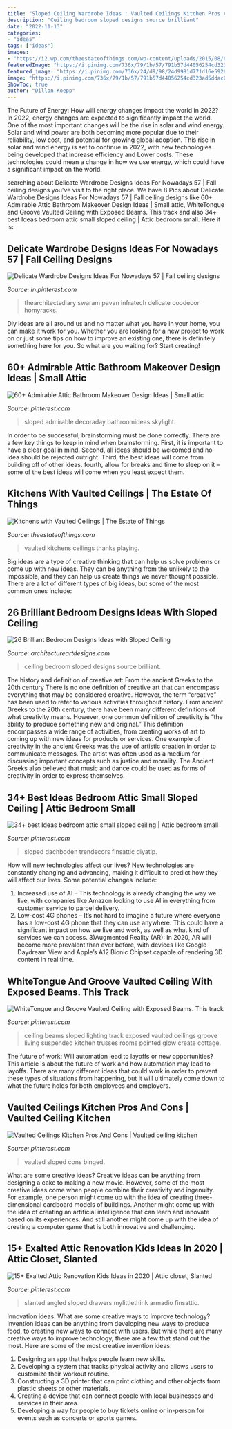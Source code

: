 ```yaml
---
title: "Sloped Ceiling Wardrobe Ideas : Vaulted Ceilings Kitchen Pros And Cons"
description: "Ceiling bedroom sloped designs source brilliant"
date: "2022-11-13"
categories:
- "ideas"
tags: ["ideas"]
images:
- "https://i2.wp.com/theestateofthings.com/wp-content/uploads/2015/08/68d019390e752ad83eb4e416f914b92e.jpg?resize=550%2C733"
featuredImage: "https://i.pinimg.com/736x/79/1b/57/791b57d44056254cd323ad5ddac082ec.jpg"
featured_image: "https://i.pinimg.com/736x/24/d9/98/24d9981d771d16e592694498b9204b5e.jpg"
image: "https://i.pinimg.com/736x/79/1b/57/791b57d44056254cd323ad5ddac082ec.jpg"
ShowToc: true
author: "Dillon Koepp"
---
```



The Future of Energy: How will energy changes impact the world in 2022?
In 2022, energy changes are expected to significantly impact the world. One of the most important changes will be the rise in solar and wind energy. Solar and wind power are both becoming more popular due to their reliability, low cost, and potential for growing global adoption. This rise in solar and wind energy is set to continue in 2022, with new technologies being developed that increase efficiency and Lower costs. These technologies could mean a change in how we use energy, which could have a significant impact on the world.

	

		
searching about Delicate Wardrobe Designs Ideas For Nowadays 57 | Fall ceiling designs you've visit to the right place. We have 8 Pics about Delicate Wardrobe Designs Ideas For Nowadays 57 | Fall ceiling designs like 60+ Admirable Attic Bathroom Makeover Design Ideas | Small attic, WhiteTongue and Groove Vaulted Ceiling with Exposed Beams. This track and also 34+ best Ideas bedroom attic small sloped ceiling | Attic bedroom small. Here it is:
		
    
## Delicate Wardrobe Designs Ideas For Nowadays 57 | Fall Ceiling Designs

<img loading=lazy src="https://i.pinimg.com/736x/5e/4e/70/5e4e708b0a03b793c0418237ac7b9921.jpg" onerror="this.onerror=null;this.src='https://tse1.mm.bing.net/th?id=OIP.JWMHQPnoUuQBQRxCv02pMwHaJ3&amp;pid=15.1';" alt="Delicate Wardrobe Designs Ideas For Nowadays 57 | Fall ceiling designs">

_Source: in.pinterest.com_

>thearchitectsdiary swaram pavan infratech delicate coodecor homyracks. 

	

Diy ideas are all around us and no matter what you have in your home, you can make it work for you. Whether you are looking for a new project to work on or just some tips on how to improve an existing one, there is definitely something here for you. So what are you waiting for? Start creating!

    
## 60+ Admirable Attic Bathroom Makeover Design Ideas | Small Attic

<img loading=lazy src="https://i.pinimg.com/736x/7b/42/ff/7b42ff77b7557837a484588aa4ea01e7.jpg" onerror="this.onerror=null;this.src='https://tse3.mm.bing.net/th?id=OIP.TBDAT37FS5QCud2BCxCSQQHaMW&amp;pid=15.1';" alt="60+ Admirable Attic Bathroom Makeover Design Ideas | Small attic">

_Source: pinterest.com_

>sloped admirable decoraday bathroomideas skylight. 

	

In order to be successful, brainstorming must be done correctly. There are a few key things to keep in mind when brainstorming. First, it is important to have a clear goal in mind. Second, all ideas should be welcomed and no idea should be rejected outright. Third, the best ideas will come from building off of other ideas. fourth, allow for breaks and time to sleep on it – some of the best ideas will come when you least expect them.

    
## Kitchens With Vaulted Ceilings | The Estate Of Things

<img loading=lazy src="https://i2.wp.com/theestateofthings.com/wp-content/uploads/2015/08/68d019390e752ad83eb4e416f914b92e.jpg?resize=550%2C733" onerror="this.onerror=null;this.src='https://tse4.mm.bing.net/th?id=OIP.yxf3ZcIFiTb0HTLLEh57sAHaJ3&amp;pid=15.1';" alt="Kitchens with Vaulted Ceilings | The Estate of Things">

_Source: theestateofthings.com_

>vaulted kitchens ceilings thanks playing. 

	

Big ideas are a type of creative thinking that can help us solve problems or come up with new ideas. They can be anything from the unlikely to the impossible, and they can help us create things we never thought possible. There are a lot of different types of big ideas, but some of the most common ones include: 

    
## 26 Brilliant Bedroom Designs Ideas With Sloped Ceiling

<img loading=lazy src="https://www.architectureartdesigns.com/wp-content/uploads/2013/11/2624.jpg" onerror="this.onerror=null;this.src='https://tse1.mm.bing.net/th?id=OIP.q60LoBWqvnzLYyLmxvB87AAAAA&amp;pid=15.1';" alt="26 Brilliant Bedroom Designs Ideas with Sloped Ceiling">

_Source: architectureartdesigns.com_

>ceiling bedroom sloped designs source brilliant. 

	

The history and definition of creative art: From the ancient Greeks to the 20th century
There is no one definition of creative art that can encompass everything that may be considered creative. However, the term “creative” has been used to refer to various activities throughout history. From ancient Greeks to the 20th century, there have been many different definitions of what creativity means. However, one common definition of creativity is “the ability to produce something new and original.” This definition encompasses a wide range of activities, from creating works of art to coming up with new ideas for products or services.
One example of creativity in the ancient Greeks was the use of artistic creation in order to communicate messages. The artist was often used as a medium for discussing important concepts such as justice and morality. The Ancient Greeks also believed that music and dance could be used as forms of creativity in order to express themselves.

    
## 34+ Best Ideas Bedroom Attic Small Sloped Ceiling | Attic Bedroom Small

<img loading=lazy src="https://i.pinimg.com/736x/33/fb/2b/33fb2bfc3777b153f01adf69c0449d76.jpg" onerror="this.onerror=null;this.src='https://tse1.mm.bing.net/th?id=OIP.ll_exBfKH85aLG53Z2W8gAAAAA&amp;pid=15.1';" alt="34+ best Ideas bedroom attic small sloped ceiling | Attic bedroom small">

_Source: pinterest.com_

>sloped dachboden trendecors finsattic diyatip. 

	

How will new technologies affect our lives?
New technologies are constantly changing and advancing, making it difficult to predict how they will affect our lives. Some potential changes include: 
1) Increased use of AI – This technology is already changing the way we live, with companies like Amazon looking to use AI in everything from customer service to parcel delivery. 
2) Low-cost 4G phones – It’s not hard to imagine a future where everyone has a low-cost 4G phone that they can use anywhere. This could have a significant impact on how we live and work, as well as what kind of services we can access. 
3)Augmented Reality (AR): In 2020, AR will become more prevalent than ever before, with devices like Google Daydream View and Apple’s A12 Bionic Chipset capable of rendering 3D content in real time.

    
## WhiteTongue And Groove Vaulted Ceiling With Exposed Beams. This Track

<img loading=lazy src="https://i.pinimg.com/736x/1f/43/7d/1f437dc55641851c769ba95aa1b97e12--sloped-ceiling-ceiling-beams.jpg" onerror="this.onerror=null;this.src='https://tse2.mm.bing.net/th?id=OIP.9yt6i941Emc3RfAxfHw5VgHaKq&amp;pid=15.1';" alt="WhiteTongue and Groove Vaulted Ceiling with Exposed Beams. This track">

_Source: pinterest.com_

>ceiling beams sloped lighting track exposed vaulted ceilings groove living suspended kitchen trusses rooms pointed glow create cottage. 

	

The future of work: Will automation lead to layoffs or new opportunities?
This article is about the future of work and how automation may lead to layoffs. There are many different ideas that could work in order to prevent these types of situations from happening, but it will ultimately come down to what the future holds for both employees and employers.

    
## Vaulted Ceilings Kitchen Pros And Cons | Vaulted Ceiling Kitchen

<img loading=lazy src="https://i.pinimg.com/736x/79/1b/57/791b57d44056254cd323ad5ddac082ec.jpg" onerror="this.onerror=null;this.src='https://tse1.mm.bing.net/th?id=OIP.NIoGtaI96VKSAdI-ctKtjQHaMd&amp;pid=15.1';" alt="Vaulted Ceilings Kitchen Pros And Cons | Vaulted ceiling kitchen">

_Source: pinterest.com_

>vaulted sloped cons binged. 

	

What are some creative ideas?
Creative ideas can be anything from designing a cake to making a new movie. However, some of the most creative ideas come when people combine their creativity and ingenuity. For example, one person might come up with the idea of creating three-dimensional cardboard models of buildings. Another might come up with the idea of creating an artificial intelligence that can learn and innovate based on its experiences. And still another might come up with the idea of creating a computer game that is both innovative and challenging.

    
## 15+ Exalted Attic Renovation Kids Ideas In 2020 | Attic Closet, Slanted

<img loading=lazy src="https://i.pinimg.com/736x/24/d9/98/24d9981d771d16e592694498b9204b5e.jpg" onerror="this.onerror=null;this.src='https://tse4.mm.bing.net/th?id=OIP.iV0YDU7DkCrus3ebVCNMuAHaNK&amp;pid=15.1';" alt="15+ Exalted Attic Renovation Kids Ideas in 2020 | Attic closet, Slanted">

_Source: pinterest.com_

>slanted angled sloped drawers mylittlethink armadio finsattic. 

	

Innovation ideas: What are some creative ways to improve technology?
Invention ideas can be anything from developing new ways to produce food, to creating new ways to connect with users. But while there are many creative ways to improve technology, there are a few that stand out the most. Here are some of the most creative invention ideas:
1. Designing an app that helps people learn new skills.
2. Developing a system that tracks physical activity and allows users to customize their workout routine.
3. Constructing a 3D printer that can print clothing and other objects from plastic sheets or other materials.
4. Creating a device that can connect people with local businesses and services in their area.
5. Developing a way for people to buy tickets online or in-person for events such as concerts or sports games.

